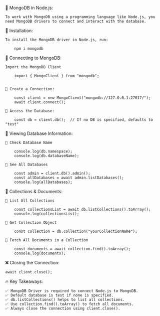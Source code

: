 🚀 MongoDB in Node.js:


    To work with MongoDB using a programming language like Node.js, you need MongoDB drivers to connect and interact with the database.


📌 Installation:

    To install the MongoDB driver in Node.js, run:  

        npm i mongodb


🔗 Connecting to MongoDB:

    Import the MongoDB Client

        import { MongoClient } from "mongodb";


    🔵 Create a Connection:

        const client = new MongoClient("mongodb://127.0.0.1:27017/");
        await client.connect();

    🔵 Access the Database:

        const db = client.db();  // If no DB is specified, defaults to "test"


📂 Viewing Database Information:

    🔵 Check Database Name

        console.log(db.namespace);  
        console.log(db.databaseName);

    🔵 See All Databases

        const admin = client.db().admin();
        const allDatabases = await admin.listDatabases();
        console.log(allDatabases);

📜 Collections & Documents:

    🔵 List All Collections

        const collectionsList = await db.listCollections().toArray();
        console.log(collectionsList);

    🔵 Get Collection Object

        const collection = db.collection("yourCollectionName");

    🔵 Fetch All Documents in a Collection

        const documents = await collection.find().toArray();
        console.log(documents);


❌ Closing the Connection:

    await client.close();


🔥 Key Takeaways:

    ✅ MongoDB Driver is required to connect Node.js to MongoDB.
    ✅ Default database is test if none is specified.
    ✅ db.listCollections() helps to list all collections.
    ✅ Use collection.find().toArray() to fetch all documents.
    ✅ Always close the connection using client.close().   